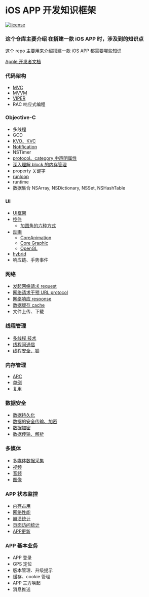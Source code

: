 
# iOS APP 开发知识框架

[![license](https://img.shields.io/badge/license-Attribution--NonCommercial%204.0%20-brightgreen.svg)](https://github.com/doocs/advanced-java/blob/master/LICENSE)


### 这个仓库主要介绍 在搭建一款 iOS APP 时，涉及到的知识点

这个 repo 主要用来介绍搭建一款 iOS APP 都需要哪些知识

[Apple 开发者文档](https://developer.apple.com/documentation)

### 代码架构
 - [MVC](/Architecture/MVC.md)
 - [MVVM](/Architecture/MVVM.md)
 - [VIPER](/Architecture/VIPER.md)  
 - RAC 响应式编程
 
### Objective-C
- 多线程
- GCD
- [KVO、KVC](/Objective-C/KVC&KVO.md)
- [Notification](/Objective-C/Notification.md)
- NSTimer
- [protocol、category 中声明属性](/Objective-C/protocol&category.md)
- [深入理解 block 的内存管理](/Objective-C/OC_block.md)
- property 关键字
- [runloop](/Objective-C/runloop.md)   
- runtime
- 数据集合 NSArray, NSDictionary, NSSet, NSHashTable 

### UI
 - [UI框架](www.baidu.com) 
 - [控件]()
   - [加圆角的六种方式](https://github.com/JumpJumpSparrow/CornerHub.git)
 - [动画]()
   - [CoreAnimation](https://juejin.im/post/5cd23f665188252bf01b7a92)
   - [Core Graphic]()
   - [OpenGL]()
 - [hybrid]()
 - 响应链、手势事件

### 网络
 - [发起网络请求 request]()
 - [网络请求干预 URL protocol]()
 - [网络响应 response]()
 - [数据缓存 cache]()
 - 文件上传、下载

### 线程管理
 - [多线程 技术]()
 - [线程间通信]()
 - [线程安全、锁]()

### 内存管理

 - [ARC]()
 - [单例]()
 - [复用]()

### 数据安全

 - [数据持久化]()
 - [数据的安全传输、加密]()
 - [数据加密]()
 - [数据传输、解析](/DataSecurity/data_transmit_analysis.md)

### 多媒体

 - [多媒体数据采集]()
 - [视频]()
 - [音频]()
 - [图像]()

 ### APP 状态监控

 - [内存占用]()
 - [网络性能]()
 - [崩溃统计]()
 - [页面访问统计]()
 - [APP更新]()

### APP 基本业务

- APP 登录
- GPS 定位
- 版本管理、升级提示
- 缓存、cookie 管理
- APP 三方唤起
- 消息推送

